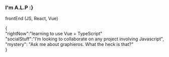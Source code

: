 ### I'm A.L.P :}

frontEnd (JS, React, Vue)

{
  <br> 
  "rightNow":"learning to use Vue + TypeScript"<br>
  "socialStuff":"I’m looking to collaborate on any project involving Javascript",<br>
  "mystery": "Ask me about graphieros. What the heck is that?"
  <br>
}
